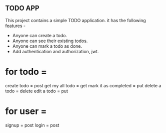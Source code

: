 ## TODO APP

This project contains a simple TODO application.
it has the following features -

- Anyone can create a todo.
- Anyone can see their existing todos.
- Anyone can mark a todo as done.
- Add authentication and authorization, jwt.

# for todo =

create todo = post
get my all todo = get
mark it as completed = put
delete a todo = delete
edit a todo = put

# for user =

signup = post
login = post
